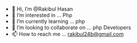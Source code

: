 - 👋 Hi, I’m @Rakibul Hasan
- 👀 I’m interested in ... Php
- 🌱 I’m currently learning ... php
- 💞️ I’m looking to collaborate on ... php Developers
- 📫 How to reach me ... rakibul24b@gmail.com

<!---
Rakibulxd/Rakibulxd is a ✨ special ✨ repository because its `README.md` (this file) appears on your GitHub profile.
You can click the Preview link to take a look at your changes.
--->
